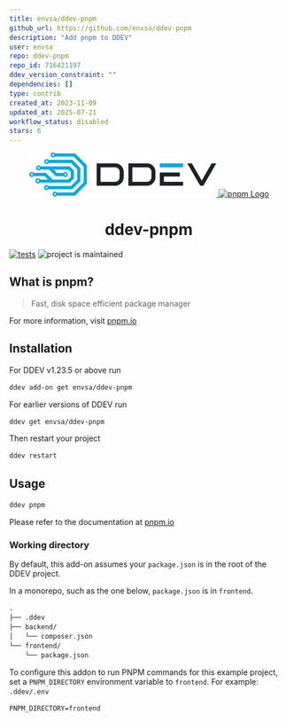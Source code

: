 ```yaml
---
title: envsa/ddev-pnpm
github_url: https://github.com/envsa/ddev-pnpm
description: "Add pnpm to DDEV"
user: envsa
repo: ddev-pnpm
repo_id: 716421197
ddev_version_constraint: ""
dependencies: []
type: contrib
created_at: 2023-11-09
updated_at: 2025-07-21
workflow_status: disabled
stars: 6
---
```


<div align="center">
    <a href="https://ddev.com/">
        <img src="https://raw.githubusercontent.com/ddev/ddev/master/images/ddev-logo.svg" alt="DDEV logo" height="80">
    </a>
    <a href="https://pnpm.io">
        <img src="https://avatars.githubusercontent.com/u/21320719?s=200&v=4" alt="pnpm Logo" height="80">
    </a>
    <h1 align="center">ddev-pnpm</h1>
</div>

[![tests](https://github.com/envsa/ddev-pnpm/actions/workflows/tests.yml/badge.svg)](https://github.com/envsa/ddev-pnpm/actions/workflows/tests.yml) ![project is maintained](https://img.shields.io/maintenance/yes/2024.svg)

## What is pnpm?

> Fast, disk space efficient package manager

For more information, visit [pnpm.io](https://pnpm.io)

## Installation

For DDEV v1.23.5 or above run

```sh
ddev add-on get envsa/ddev-pnpm
```

For earlier versions of DDEV run

```sh
ddev get envsa/ddev-pnpm
```

Then restart your project

```sh
ddev restart
```

## Usage

```sh
ddev pnpm
```

Please refer to the documentation at [pnpm.io](https://pnpm.io)

### Working directory

By default, this add-on assumes your `package.json` is in the root of the DDEV project.

In a monorepo, such as the one below, `package.json` is in `frontend`.

```md
.
├── .ddev
├── backend/
│   └── composer.json
└── frontend/
    └── package.json
```

To configure this addon to run PNPM commands for this example project, set a `PNPM_DIRECTORY` environment variable to `frontend`. For example: `.ddev/.env`

```env
PNPM_DIRECTORY=frontend
```
